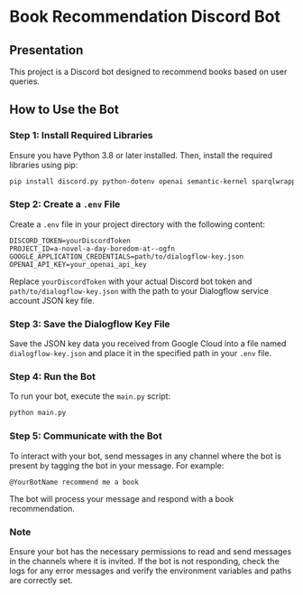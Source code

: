# Book Recommendation Discord Bot

## Presentation

This project is a Discord bot designed to recommend books based on user queries.

## How to Use the Bot

### Step 1: Install Required Libraries

Ensure you have Python 3.8 or later installed. Then, install the required libraries using pip:

```bash
pip install discord.py python-dotenv openai semantic-kernel sparqlwrapper google-api-python-client

```

### Step 2: Create a `.env` File

Create a `.env` file in your project directory with the following content:

```plaintext
DISCORD_TOKEN=yourDiscordToken
PROJECT_ID=a-novel-a-day-boredom-at--ogfn
GOOGLE_APPLICATION_CREDENTIALS=path/to/dialogflow-key.json
OPENAI_API_KEY=your_openai_api_key
```

Replace `yourDiscordToken` with your actual Discord bot token and `path/to/dialogflow-key.json` with the path to your Dialogflow service account JSON key file.

### Step 3: Save the Dialogflow Key File

Save the JSON key data you received from Google Cloud into a file named `dialogflow-key.json` and place it in the specified path in your `.env` file.

### Step 4: Run the Bot

To run your bot, execute the `main.py` script:

```bash
python main.py
```

### Step 5: Communicate with the Bot

To interact with your bot, send messages in any channel where the bot is present by tagging the bot in your message. For example:

```plaintext
@YourBotName recommend me a book
```

The bot will process your message and respond with a book recommendation.

### Note

Ensure your bot has the necessary permissions to read and send messages in the channels where it is invited. If the bot is not responding, check the logs for any error messages and verify the environment variables and paths are correctly set.